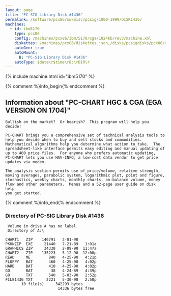 ```yaml
---
layout: page
title: "PC-SIG Library Disk #1436"
permalink: /software/pcx86/sw/misc/pcsig/1000-1999/DISK1436/
machines:
  - id: ibm5170
    type: pcx86
    config: /machines/pcx86/ibm/5170/cga/1024kb/rev3/machine.xml
    diskettes: /machines/pcx86/diskettes.json,/disks/pcsigdisks/pcx86/diskettes.json
    autoGen: true
    autoMount:
      B: "PC-SIG Library Disk #1436"
    autoType: $date\r$time\rB:\rDIR\r
---
```


{% include machine.html id="ibm5170" %}

{% comment %}info_begin{% endcomment %}

## Information about "PC-CHART HGC & CGA (EGA VERSION ON 1704)"

    Bullish on the market?  Or bearish?  This program will help you decide!
    
    PC-CHART brings you a comprehensive set of technical analysis tools to
    help you decide when to buy and sell stocks and commodities.
    Mathematical algorithms help you determine what action to take.  The
    spreadsheet-like interface permits easy editing and manual updating of
    up to 400 price files.  For anyone who prefers automatic updating,
    PC-CHART lets you use HAV-INFO, a low-cost data vendor to get price
    updates via modem.
    
    The analysis section permits use of price/volume, relative strength,
    moving averages, parabolic system, logarithmic plot, point and figure,
    stochastics, weekly charts, monthly charts, on-balance volume, money
    flow and other parameters.  Menus and a 52-page user guide on disk help
    you get started.
{% comment %}info_end{% endcomment %}


### Directory of PC-SIG Library Disk #1436

     Volume in drive A has no label
     Directory of A:\

    CHART1   ZIP    146791   2-01-90
    PKUNZIP  EXE     21440   7-21-89   1:01a
    GRAPHICS ZIP     34330   2-09-90  11:47a
    CHART2   ZIP    135223   5-12-90  12:00p
    READ     ME        840   4-25-90   4:21p
    FLOPPY   BAT       460   4-25-90   4:02p
    HARD     BAT       410   4-25-90   4:02p
    GO       BAT        38   4-24-89   4:39p
    GO       TXT       540   5-03-90   2:52p
    FILE1436 TXT      2221   5-30-90   2:50p
           10 file(s)     342293 bytes
                           14336 bytes free

